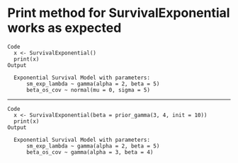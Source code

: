 # Print method for SurvivalExponential works as expected

    Code
      x <- SurvivalExponential()
      print(x)
    Output
      
      Exponential Survival Model with parameters:
          sm_exp_lambda ~ gamma(alpha = 2, beta = 5)
          beta_os_cov ~ normal(mu = 0, sigma = 5)
      

---

    Code
      x <- SurvivalExponential(beta = prior_gamma(3, 4, init = 10))
      print(x)
    Output
      
      Exponential Survival Model with parameters:
          sm_exp_lambda ~ gamma(alpha = 2, beta = 5)
          beta_os_cov ~ gamma(alpha = 3, beta = 4)
      

